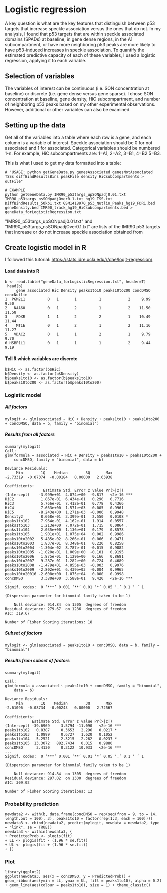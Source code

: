 # Logistic regression
A key question is what are the key features that distinguish between p53 targets that increase speckle association versus the ones that do not. In my analysis, I found that p53 targets that are within speckle associated domains (SPADs) at baseline, in gene dense regions, in the A1 subcompartment, or have more neighboring p53 peaks are more likely to have p53-induced increases in speckle association. To quantify the estimated predictive capacity of each of these variables, I used a logistic regression, applying it to each variable. 

## Selection of variables
The variables of interest can be continuous (i.e. SON concentration at baseline) or discrete (i.e. gene dense versus gene sparse). I chose SON concentration at baseline, gene density, HiC subcompartment, and number of neighboring p53 peaks based on my other experimental observations. However, additional or other variables can also be examined.

## Setting up the data
Get all of the variables into a table where each row is a gene, and each column is a variable of interest. Speckle association should be 0 for not associated and 1 for associated. Categorical variables should be numbered 1-n. For example, HiC subcompartments are: 1=A1, 2=A2, 3=B1, 4=B2 5=B3.  

This is what I used to get my data formatted into a table:
```
# "USAGE: python getGeneData.py genesAssociated genesNotAssociated TSSs diffBindResultsBins peakFile density HiCsubcompartments > outFile"

# EXAMPLE
python getGeneData.py IMR90_p53targs_upSONpadj0.01.txt IMR90_p53targs_nsSONpadjOver0.1.txt hg19_TSS.txt DiffBindResults_50kb1.txt GSM1418970_p53_Nutlin_Peaks_hg19_FDR1.bed geneDensity.bed IMR90_track_hg19_HiCsubcompartments.bed > geneData_forLogisticRegression.txt
```
"IMR90_p53targs_upSONpadj0.01.txt" and "IMR90_p53targs_nsSONpadjOver0.1.txt" are lists of the IMR90 p53 targets that increase or do not increase speckle association obtained from 

## Create logistic model in R
I followed this tutorial: https://stats.idre.ucla.edu/r/dae/logit-regression/
#### Load data into R
```
b <- read.table("geneData_forLogisticRegression.txt", header=T)
 head(b)
     gene associated HiC Density peaks1to10 peaks10to200 concDMSO concNutlin
1  PGM2L1          0   1       1          1            2     9.99       9.50
2   NAA60          0   1       2          1            2    11.50      11.58
3    FDXR          1   1       2          2            1    10.49      11.44
4    MT1E          0   1       2          1            2    11.16      11.27
5   VDAC2          0   1       1          2            1     9.79       9.70
6 HSBP1L1          0   1       1          1            2     9.44       9.19
```
#### Tell R which variables are discrete
```
b$HiC <- as.factor(b$HiC)
b$Density <- as.factor(b$Density)
b$peaks1to10 <- as.factor(b$peaks1to10)
b$peaks10to200 <- as.factor(b$peaks10to200)
```

### Logistic model
##### All factors
```
mylogit <- glm(associated ~ HiC + Density + peaks1to10 + peaks10to200 + concDMSO, data = b, family = "binomial")
```
##### Results from all factors
```
summary(mylogit)
Call:
glm(formula = associated ~ HiC + Density + peaks1to10 + peaks10to200 + 
    concDMSO, family = "binomial", data = b)

Deviance Residuals: 
     Min        1Q    Median        3Q       Max  
-2.73319  -0.07374  -0.00184   0.00000   2.63938  

Coefficients:
                 Estimate Std. Error z value Pr(>|z|)    
(Intercept)    -3.999e+01  4.074e+00  -9.817   <2e-16 ***
HiC2            1.867e-01  6.434e-01   0.290   0.7716    
HiC3            5.766e-01  7.412e-01   0.778   0.4366    
HiC4            7.663e+00  1.571e+03   0.005   0.9961    
HiC5           -8.243e+00  1.271e+03  -0.006   0.9948    
Density2        8.668e-01  3.399e-01   2.550   0.0108 *  
peaks1to102     7.964e-01  4.162e-01   1.914   0.0557 .  
peaks1to103     1.213e+00  7.072e-01   1.715   0.0864 .  
peaks1to104     2.035e+00  1.136e+01   0.179   0.8578    
peaks1to105     1.901e+01  1.075e+04   0.002   0.9986    
peaks10to2002   5.485e-02  8.266e-01   0.066   0.9471    
peaks10to2003   1.837e-01  8.348e-01   0.220   0.8258    
peaks10to2004  -1.304e-02  8.787e-01  -0.015   0.9882    
peaks10to2005  -1.020e-01  1.009e+00  -0.101   0.9195    
peaks10to2006   1.875e-01  1.129e+00   0.166   0.8681    
peaks10to2007   9.287e-01  1.282e+00   0.724   0.4689    
peaks10to2008  -1.479e+01  4.855e+03  -0.003   0.9976    
peaks10to2009  -2.802e+01  6.439e+03  -0.004   0.9965    
peaks10to20016 -2.608e+00  1.075e+04   0.000   0.9998    
concDMSO        3.380e+00  3.588e-01   9.420   <2e-16 ***
---
Signif. codes:  0 ‘***’ 0.001 ‘**’ 0.01 ‘*’ 0.05 ‘.’ 0.1 ‘ ’ 1

(Dispersion parameter for binomial family taken to be 1)

    Null deviance: 914.84  on 1305  degrees of freedom
Residual deviance: 279.67  on 1286  degrees of freedom
AIC: 319.67

Number of Fisher Scoring iterations: 18
```
##### Subset of factors
```
mylogit <- glm(associated ~ peaks1to10 + concDMSO, data = b, family = "binomial")
```
##### Results from subset of factors
```
summary(mylogit)

Call:
glm(formula = associated ~ peaks1to10 + concDMSO, family = "binomial", 
    data = b)

Deviance Residuals: 
     Min        1Q    Median        3Q       Max  
-2.61096  -0.08734  -0.00243   0.00000   2.72567  

Coefficients:
            Estimate Std. Error z value Pr(>|z|)    
(Intercept) -39.6969     3.5794 -11.090   <2e-16 ***
peaks1to102   0.8387     0.3653   2.296   0.0217 *  
peaks1to103   1.0899     0.6727   1.620   0.1052    
peaks1to104  -5.2521     2.3215  -2.262   0.0237 *  
peaks1to105  13.3072   882.7434   0.015   0.9880    
concDMSO      3.4130     0.3122  10.933   <2e-16 ***
---
Signif. codes:  0 ‘***’ 0.001 ‘**’ 0.01 ‘*’ 0.05 ‘.’ 0.1 ‘ ’ 1

(Dispersion parameter for binomial family taken to be 1)

    Null deviance: 914.84  on 1305  degrees of freedom
Residual deviance: 297.02  on 1300  degrees of freedom
AIC: 309.02

Number of Fisher Scoring iterations: 13

```

### Probability prediction
```
newdata2 <- with(b, data.frame(concDMSO = rep(seq(from = 9, to = 14, length.out = 100), 3), peaks1to10 = factor(rep(1:3, each = 100))))
newdata3 <- cbind(newdata2, predict(mylogit, newdata = newdata2, type = "link", se = TRUE))
newdata3 <- within(newdata3, {
+ PredictedProb <- plogis(fit)
+ LL <- plogis(fit - (1.96 * se.fit))
+ UL <- plogis(fit + (1.96 * se.fit))
+ })
```
### Plot
```
library(ggplot2)
ggplot(newdata3, aes(x = concDMSO, y = PredictedProb)) + geom_ribbon(aes(ymin = LL, ymax = UL, fill = peaks1to10), alpha = 0.2) + geom_line(aes(colour = peaks1to10), size = 1) + theme_classic()
```
